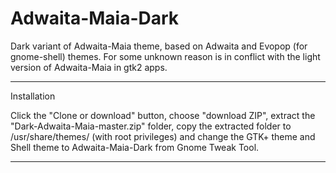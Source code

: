 # Adwaita-Maia-Dark
Dark variant of Adwaita-Maia theme, based on Adwaita and Evopop (for gnome-shell) themes.
For some unknown reason is in conflict with the light version of Adwaita-Maia in gtk2 apps.

--------------------------------------------------------------------------------------------

Installation

Click the "Clone or download" button, choose "download ZIP",  extract the "Dark-Adwaita-Maia-master.zip" folder, copy the extracted folder to  /usr/share/themes/ (with root privileges) and change the GTK+ theme and Shell theme to Adwaita-Maia-Dark from Gnome Tweak Tool.

---------------------------------------------------------------------------------------------
